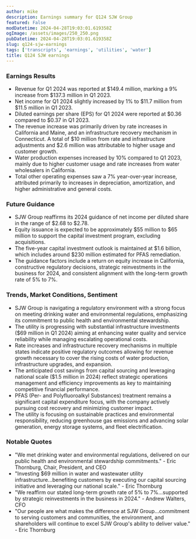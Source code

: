 ```yaml
---
author: mike
description: Earnings summary for Q124 SJW Group
featured: False
modDatetime: 2024-04-28T19:03:01.619358Z
ogImage: /assets/images/250_250.png
pubDatetime: 2024-04-28T19:03:01.619358Z
slug: q124-sjw-earnings
tags: ['transcripts', 'earnings', 'utilities', 'water']
title: Q124 SJW earnings
---
```

### Earnings Results
- Revenue for Q1 2024 was reported at $149.4 million, marking a 9% increase from $137.3 million in Q1 2023.
- Net income for Q1 2024 slightly increased by 1% to $11.7 million from $11.5 million in Q1 2023.
- Diluted earnings per share (EPS) for Q1 2024 were reported at $0.36 compared to $0.37 in Q1 2023.
- The revenue increase was primarily driven by rate increases in California and Maine, and an infrastructure recovery mechanism in Connecticut. A total of $10 million from rate and infrastructure adjustments and $2.6 million was attributable to higher usage and customer growth.
- Water production expenses increased by 10% compared to Q1 2023, mainly due to higher customer usage and rate increases from water wholesalers in California.
- Total other operating expenses saw a 7% year-over-year increase, attributed primarily to increases in depreciation, amortization, and higher administrative and general costs.

### Future Guidance
- SJW Group reaffirms its 2024 guidance of net income per diluted share in the range of $2.68 to $2.78.
- Equity issuance is expected to be approximately $55 million to $65 million to support the capital investment program, excluding acquisitions.
- The five-year capital investment outlook is maintained at $1.6 billion, which includes around $230 million estimated for PFAS remediation.
- The guidance factors include a return on equity increase in California, constructive regulatory decisions, strategic reinvestments in the business for 2024, and consistent alignment with the long-term growth rate of 5% to 7%.

### Trends, Market Conditions, Sentiment
- SJW Group is navigating a regulatory environment with a strong focus on meeting drinking water and environmental regulations, emphasizing its commitment to public health and environmental stewardship.
- The utility is progressing with substantial infrastructure investments ($69 million in Q1 2024) aiming at enhancing water quality and service reliability while managing escalating operational costs.
- Rate increases and infrastructure recovery mechanisms in multiple states indicate positive regulatory outcomes allowing for revenue growth necessary to cover the rising costs of water production, infrastructure upgrades, and expansion.
- The anticipated cost savings from capital sourcing and leveraging national scale ($1.5 million in 2024) reflect strategic operations management and efficiency improvements as key to maintaining competitive financial performance.
- PFAS (Per- and Polyfluoroalkyl Substances) treatment remains a significant capital expenditure focus, with the company actively pursuing cost recovery and minimizing customer impact.
- The utility is focusing on sustainable practices and environmental responsibility, reducing greenhouse gas emissions and advancing solar generation, energy storage systems, and fleet electrification.

### Notable Quotes
- "We met drinking water and environmental regulations, delivered on our public health and environmental stewardship commitments." - Eric Thornburg, Chair, President, and CEO
- "Investing $69 million in water and wastewater utility infrastructure...benefiting customers by executing our capital sourcing initiative and leveraging our national scale." - Eric Thornburg
- "We reaffirm our stated long-term growth rate of 5% to 7%...supported by strategic reinvestments in the business in 2024." - Andrew Walters, CFO
- "Our people are what makes the difference at SJW Group...commitment to serving customers and communities, the environment, and shareholders will continue to excel SJW Group's ability to deliver value." - Eric Thornburg